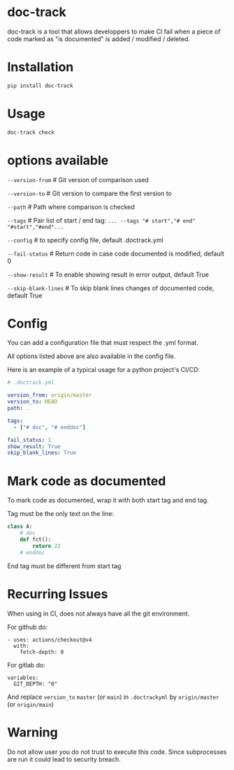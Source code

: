 # doc-track

doc-track is a tool that allows developpers to make CI fail when a piece of code marked as "is documented" is added / modified / deleted.

# Installation
```bash
pip install doc-track
```

# Usage
```bash
doc-track check
```

# options available
`--version-from` # Git version of comparison used

`--version-to` # Git version to compare the first version to

`--path` # Path where comparison is checked

`--tags` # Pair list of start / end tag: `... --tags "# start","# end" "#start","#end"...`

`--config` # to specify config file, default .doctrack.yml

`--fail-status` # Return code in case code documented is modified, default 0

`--show-result` # To enable showing result in error output, default True

`--skip-blank-lines` # To skip blank lines changes of documented code, default True

# Config
You can add a configuration file that must respect the .yml format.

All options listed above are also available in the config file.

Here is an example of a typical usage for a python project's CI/CD:

```yaml
# .doctrack.yml

version_from: origin/master
version_to: HEAD
path: .

tags:
  - ["# doc", "# enddoc"]

fail_status: 1
show_result: True
skip_blank_lines: True
```

# Mark code as documented

To mark code as documented, wrap it with both start tag and end tag.

Tag must be the only text on the line:
```python
class A:
    # doc
    def fct():
        return 22
    # enddoc
```
End tag must be different from start tag

# Recurring Issues
When using in CI, does not always have all the git environment.

For github do:
```
- uses: actions/checkout@v4
  with:
    fetch-depth: 0
```
For gitlab do:
```
variables:
  GIT_DEPTH: "0"
```

And replace `version_to` `master` (or `main`) in `.doctrackyml` by `origin/master` (or `origin/main`)

# Warning
Do not allow user you do not trust to execute this code.
Since subprocesses are run it could lead to security breach.